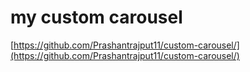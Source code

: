 # my custom carousel

[https://github.com/Prashantrajput11/custom-carousel/](https://github.com/Prashantrajput11/custom-carousel/)
